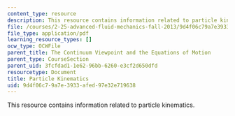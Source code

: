 ```yaml
---
content_type: resource
description: This resource contains information related to particle kinematics.
file: /courses/2-25-advanced-fluid-mechanics-fall-2013/9d4f06c79a7e3933afed97e32e719638_MIT2_25F13_Part_Kinemat.pdf
file_type: application/pdf
learning_resource_types: []
ocw_type: OCWFile
parent_title: The Continuum Viewpoint and the Equations of Motion
parent_type: CourseSection
parent_uid: 3fcfdad1-1e62-96bb-6260-e3cf2d650dfd
resourcetype: Document
title: Particle Kinematics
uid: 9d4f06c7-9a7e-3933-afed-97e32e719638
---
```

This resource contains information related to particle kinematics.

